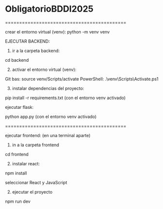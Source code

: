 # ObligatorioBDDI2025

===========================================

crear el entorno virtual (venv):
python -m venv venv

EJECUTAR BACKEND:
1) ir a la carpeta backend:

cd backend

2) activar el entorno virtual (venv): 

Git bas: source venv/Scripts/activate
PowerShell: .\venv\Scripts\Activate.ps1

3) instalar dependencias del proyecto:

pip install -r requirements.txt  (con el entorno venv activado)

ejecutar flask:

python app.py (con el entorno venv activado)


===========================================

ejecutar frontend: (en una terminal aparte)

1) in a la carpeta frontend

cd frontend

2) instalar react:

npm install

seleccionar React y JavaScript

2) ejecutar el proyecto

npm run dev
